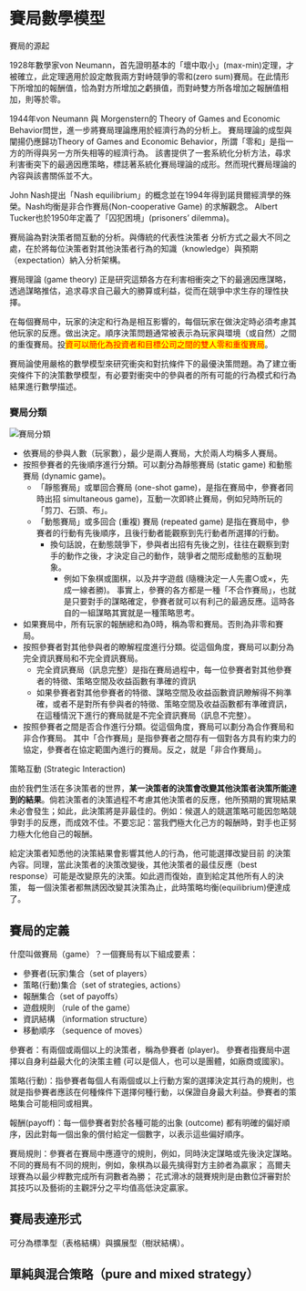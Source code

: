 # 賽局數學模型

賽局的源起


1928年數學家von Neumann，首先證明基本的「壞中取小」(max-min)定理，才被確立，此定理適用於設定敵我兩方對峙競爭的零和(zero sum)賽局。在此情形下所增加的報酬值，恰為對方所增加之虧損值，而對峙雙方所各增加之報酬值相加，則等於零。

1944年von Neumann 與 Morgenstern的 Theory  of Games and Economic Behavior問世，進一步將賽局理論應用於經濟行為的分析上。賽局理論的成型與闡揚仍應歸功Theory of Games and Economic Behavior，所謂「零和」是指一方的所得與另一方所失相等的經濟行為。該書提供了一套系統化分析方法，尋求利害衝突下的最適因應策略，標誌著系統化賽局理論的成形。然而現代賽局理論的內容與該書關係並不大。

John Nash提出「Nash equilibrium」的概念並在1994年得到諾貝爾經濟學的殊榮。Nash均衡是非合作賽局(Non-cooperative Game) 的求解觀念。Albert Tucker也於1950年定義了「囚犯困境」(prisoners’ dilemma)。

賽局論為對決策者間互動的分析。與傳統的代表性決策者 分析方式之最大不同之處，在於將每位決策者對其他決策者行為的知識（knowledge）與預期（expectation）納入分析架構。

賽局理論 (game theory) 正是研究這類各方在利害相衝突之下的最適因應謀略，透過謀略推估，追求尋求自己最大的勝算或利益，從而在競爭中求生存的理性抉擇。

在每個賽局中，玩家的決定和行為是相互影響的，每個玩家在做決定時必須考慮其他玩家的反應。做出決定。順序決策問題通常被表示為玩家與環境（或自然）之間的重復賽局。投<mark style="color:red;">資可以簡化為投資者和目標公司之間的雙人零和重復賽局</mark>。

賽局論使用嚴格的數學模型來研究衝突和對抗條件下的最優決策問題。為了建立衝突條件下的決策數學模型，有必要對衝突中的參與者的所有可能的行為模式和行為結果進行數學描述。

### 賽局分類

![賽局分類](../.gitbook/assets/category\_of\_game-min.png)

* 依賽局的參與人數（玩家數），最少是兩人賽局，大於兩人均稱多人賽局。
* 按照參賽者的先後順序進行分類。可以劃分為靜態賽局 (static game) 和動態賽局 (dynamic game)。
  * 「靜態賽局」或單回合賽局 (one-shot game)，是指在賽局中，參賽者同時出招 simultaneous game)，互動一次即終止賽局，例如兒時所玩的「剪刀、石頭、布」。
  * 「動態賽局」或多回合 (重複) 賽局 (repeated game) 是指在賽局中，參賽者的行動有先後順序，且後行動者能觀察到先行動者所選擇的行動。&#x20;
    * 換句話說，在動態競爭下，參與者出招有先後之別，往往在觀察到對手的動作之後，才決定自己的動作，競爭者之間形成動態的互動現象。
      * 例如下象棋或圍棋，以及井字遊戲 (隨機決定一人先畫○或×，先成一線者勝)。        事實上，參賽的各方都是一種「不合作賽局」，也就是只要對手的謀略確定，參賽者就可以有利己的最適反應。這時各自的一組謀略其實就是一種策略思考。
* 如果賽局中，所有玩家的報酬總和為0時，稱為零和賽局。否則為非零和賽局。
* 按照參賽者對其他參與者的瞭解程度進行分類。從這個角度，賽局可以劃分為完全資訊賽局和不完全資訊賽局。
  * 完全資訊賽局（訊息完整）是指在賽局過程中，每一位參賽者對其他參賽者的特徵、策略空間及收益函數有準確的資訊
  * 如果參賽者對其他參賽者的特徵、謀略空間及收益函數資訊瞭解得不夠準確，或者不是對所有參與者的特徵、策略空間及收益函數都有準確資訊，在這種情況下進行的賽局就是不完全資訊賽局（訊息不完整）。
* 按照參賽者之間是否合作進行分類。從這個角度，賽局可以劃分為合作賽局和非合作賽局。  其中「合作賽局」是指參賽者之間存有一個對各方具有約束力的協定，參賽者在協定範圍內進行的賽局。反之，就是「非合作賽局」。

策略互動 (Strategic Interaction)


由於我們生活在多決策者的世界，**某一決策者的決策會改變其他決策者決策所能達到的結果**。倘若決策者的決策過程不考慮其他決策者的反應，他所預期的實現結果未必會發生；如此，此決策將是非最佳的。例如：候選人的競選策略可能因忽略競爭對手的反應，而成效不佳。不要忘記：當我們極大化己方的報酬時，對手也正努力極大化他自己的報酬。

給定決策者知悉他的決策結果會影響其他人的行為，他可能選擇改變目前 的決策內容。同理，當此決策者的決策改變後，其他決策者的最佳反應（best response）可能是改變原先的決策。如此週而復始，直到給定其他所有人的決策， 每一個決策者都無誘因改變其決策為止，此時策略均衡(equilibrium)便達成了。

## 賽局的定義

什麼叫做賽局（game）？一個賽局有以下組成要素：

* 參賽者(玩家)集合（set of players）
* 策略(行動)集合（set of strategies, actions）
* 報酬集合（set of payoffs）
* 遊戲規則 （rule of the game）
* 資訊結構 （information  structure）
* 移動順序 （sequence of moves）

參賽者：有兩個或兩個以上的決策者，稱為參賽者 (player)。參賽者指賽局中選擇以自身利益最大化的決策主體 (可以是個人，也可以是團體，如廠商或國家)。

策略(行動)：指參賽者每個人有兩個或以上行動方案的選擇決定其行為的規則，也就是指參賽者應該在何種條件下選擇何種行動，以保證自身最大利益。參賽者的策略集合可能相同或相異。

報酬(payoff)：每一個參賽者對於各種可能的出象 (outcome) 都有明確的偏好順序，因此對每一個出象的償付給定一個數字，以表示這些偏好順序。

賽局規則：參賽者在賽局中應遵守的規則，例如，同時決定謀略或先後決定謀略。不同的賽局有不同的規則，例如，象棋為以最先擒得對方主帥者為贏家；&#x20;高爾夫球賽為以最少桿數完成所有洞數者為勝；花式滑冰的競賽規則是由數位評審對於其技巧以及藝術的主觀評分之平均值高低決定贏家。

## 賽局表達形式

可分為標準型（表格結構）與擴展型（樹狀結構）。

## 單純與混合策略（pure and mixed strategy）





